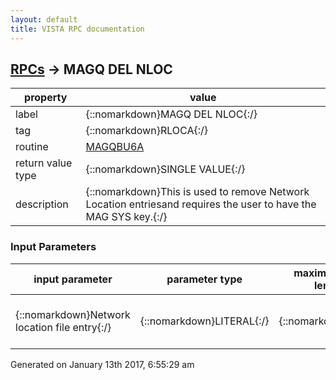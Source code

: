 ```yaml
---
layout: default
title: VISTA RPC documentation
---
```




## [RPCs](TableOfContent.md) &#8594; MAGQ DEL NLOC 

 property | value 
--- | --- 
 label | {::nomarkdown}MAGQ DEL NLOC{:/}
 tag | {::nomarkdown}RLOCA{:/}
 routine | [MAGQBU6A](http://code.osehra.org/dox/Routine_MAGQBU6A_source.html)
 return value type | {::nomarkdown}SINGLE VALUE{:/}
 description | {::nomarkdown}This is used to remove Network Location entriesand requires the user to have the MAG SYS key.{:/}

### Input Parameters

| input parameter | parameter type | maximum data length | required | description | 
| --- | --- | --- | --- | --- | 
| {::nomarkdown}Network location file entry{:/} | {::nomarkdown}LITERAL{:/} | {::nomarkdown}30{:/} | {::nomarkdown}true{:/} | {::nomarkdown}This is the Network Location file entry number.{:/} | 




 Generated on January 13th 2017, 6:55:29 am